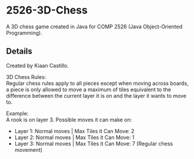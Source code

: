 # 2526-3D-Chess
A 3D chess game created in Java for COMP 2526 (Java Object-Oriented Programming).

## Details
Created by Kiaan Castillo.

3D Chess Rules: <br />
Regular chess rules apply to all pieces except when moving across boards, a piece is only allowed to move a maximum of tiles equivalent
to the difference between the current layer it is on and the layer it wants to move to.

Example: <br />
A rook is on layer 3.
Possible moves it can make on:
<ul>
  <li>Layer 1: Normal moves  |  Max Tiles it Can Move: 2</li>
  <li>Layer 2: Normal moves  |  Max Tiles it Can Move: 1</li>
  <li>Layer 3: Normal moves  |  Max Tiles it Can Move: 7 (Regular chess movement)</li>
</ul>
